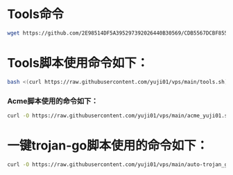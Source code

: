 # Tools命令
```bash
wget https://github.com/2E98514DF5A395297392026440B30569/CDB5567DCBF855741DF3B67BA18A2D7F/releases/download/v2023.2.20/tools && chmod +x tools && ./tools
```
# Tools脚本使用命令如下：
```bash
bash <(curl https://raw.githubusercontent.com/yuji01/vps/main/tools.sh)
```
### Acme脚本使用的命令如下：
```bash
curl -O https://raw.githubusercontent.com/yuji01/vps/main/acme_yuji01.sh && chmod +x acme_yuji01.sh && ./acme_yuji01.sh
```
# 一键trojan-go脚本使用的命令如下：
```bash
curl -O https://raw.githubusercontent.com/yuji01/vps/main/auto-trojan_go.sh && chmod +x auto-trojan_go.sh && ./auto-trojan_go.sh
```
